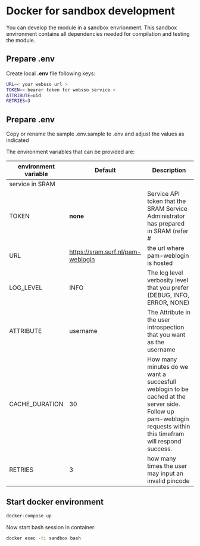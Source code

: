 # Docker for sandbox development

You can develop the module in a sandbox envrionment. This sandbox environment contains all dependencies needed for compilation and testing the module.

## Prepare **.env**

Create local **.env** file following keys:

```bash
URL=< your websso url >
TOKEN=< bearer token for websso service >
ATTRIBUTE=uid
RETRIES=3
```

## Prepare **.env**

Copy or rename the sample .env.sample to .env and adjust the values as indicated

The environment variables that can be provided are:

| environment variable | Default                           | Description                                                                                                                                                   |
| -------------------- | --------------------------------- | ------------------------------------------------------------------------------------------------------------------------------------------------------------- |
| service in SRAM      |
| TOKEN                | **none**                          | Service API token that the SRAM Service Administrator has prepared in SRAM (refer #                                                                           |
| URL                  | https://sram.surf.nl/pam-weblogin | the url where pam-weblogin is hosted                                                                                                                          |
| LOG_LEVEL            | INFO                              | The log level verbosity level that you prefer (DEBUG, INFO, ERROR, NONE)                                                                                      |
| ATTRIBUTE            | username                          | The Attribute in the user introspection that you want as the username                                                                                         |
| CACHE_DURATION       | 30                                | How many minutes do we want a succesfull weblogin to be cached at the server side. Follow up pam-weblogin requests within this timefram will respond success. |
| RETRIES              | 3                                 | how many times the user may input an invalid pincode                                                                                                          |

## Start docker environment

```bash
docker-compose up
```

Now start bash session in container:

```bash
docker exec -ti sandbox bash
```
